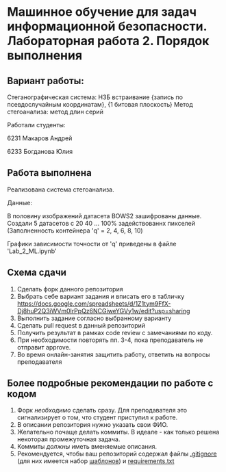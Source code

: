 # Машинное обучение для задач информационной безопасности. Лабораторная работа 2. Порядок выполнения
## Вариант работы:

Стеганографическая система: НЗБ встраивание {запись по псевдослучайным координатам}, {1 битовая плоскость}
Метод стегоанализа: метод длин серий

Работали студенты:  

6231 Макаров Андрей 

6233 Богданова Юлия

## Работа выполнена 

Реализована система стегоанализа.

Данные: 

В половину изображений датасета BOWS2 зашифрованы данные. Создали 5 датасетов с 20 40 ... 100% задействованнх пикселей (Заполненность контейнера 'q' = 2, 4, 6, 8, 10)

Графики зависимости точности от 'q' приведены в файле 'Lab_2_ML.ipynb'

## Схема сдачи

1. Сделать форк данного репозитория
2. Выбрать себе вариант задания и вписать его в табличку https://docs.google.com/spreadsheets/d/1Z1tym9FfX-Dj8huP2Q3iWVm0lrPpQz6NCGiweYGVy1w/edit?usp=sharing
3. Выполнить задание согласно выбранному варианту
4. Сделать pull request в данный репозиторий
5. Получить результат в рамках code review с замечаниями по коду.
6. При необходимости повторять пп. 3-4, пока преподаватель не отправит approve.
7. Во время онлайн-занятия защитить работу, ответить на вопросы преподавателя

## Более подробные рекомендации по работе с кодом

1. Форк *необходимо* сделать сразу. Для преподавателя это сигнализирует о том, что студент приступил к работе.
2. В описании репозитория нужно указать свои ФИО.
3. Желательно почаще делать коммиты. В идеале - как только решена некоторая промежуточная задача.
4. Коммиты *должны* иметь вменяемые описания.
5. Рекомендуется, чтобы ваш репозиторий содержал файлы [.gitignore](https://docs.github.com/en/get-started/getting-started-with-git/ignoring-files) (для них имеется набор [шаблонов](https://github.com/github/gitignore)) и [requirements.txt](https://www.jetbrains.com/help/pycharm/managing-dependencies.html#create-requirements)
